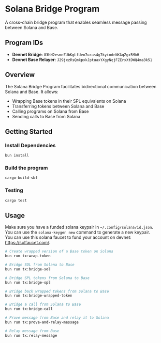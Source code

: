 # Solana Bridge Program

A cross-chain bridge program that enables seamless message passing between Solana and Base.

## Program IDs

- **Devnet Bridge**: `83hN2esneZUbKgLfUvo7uzas4g7kyiodeNKAqZgx5MbH`
- **Devnet Base Relayer**: `J29jxzRsQmkpxkJptuaxYXgyNqjFZErxXtDWQ4ma3k51`

## Overview

The Solana Bridge Program facilitates bidirectional communication between Solana and Base. It allows:

- Wrapping Base tokens in their SPL equivalents on Solana
- Transferring tokens between Solana and Base
- Calling programs on Solana from Base
- Sending calls to Base from Solana

## Getting Started

### Install Dependencies

```bash
bun install
```

### Build the program

```bash
cargo-build-sbf
```

### Testing

```bash
cargo test
```

## Usage

Make sure you have a funded solana keypair in `~/.config/solana/id.json`. You can use the `solana-keygen new` command to generate a new keypair. You can use this solana faucet to fund your account on devnet: https://solfaucet.com/.

```bash
# Create wrapped version of a Base token on Solana
bun run tx:wrap-token

# Bridge SOL from Solana to Base
bun run tx:bridge-sol

# Bridge SPL tokens from Solana to Base
bun run tx:bridge-spl

# Bridge back wrapped tokens from Solana to Base
bun run tx:bridge-wrapped-token

# Bridge a call from Solana to Base
bun run tx:bridge-call

# Prove message from Base and relay it to Solana
bun run tx:prove-and-relay-message

# Relay message from Base
bun run tx:relay-message
```
